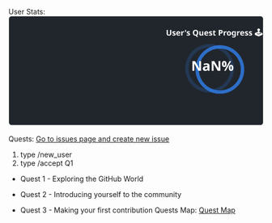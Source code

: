 
  User Stats:<br>
  ![User Draft Stats](/userCards/draft.svg?)

  
Quests:
[Go to issues page and create new issue](https://github.com/caiton1/OSS-Doorway/issues)
1. type /new_user
2. type /accept Q1
  
  - Quest 1 - Exploring the GitHub World

  - Quest 2 - Introducing yourself to the community

  - Quest 3 - Making your first contribution
Quests Map:
[Quest Map](/map/default.png)